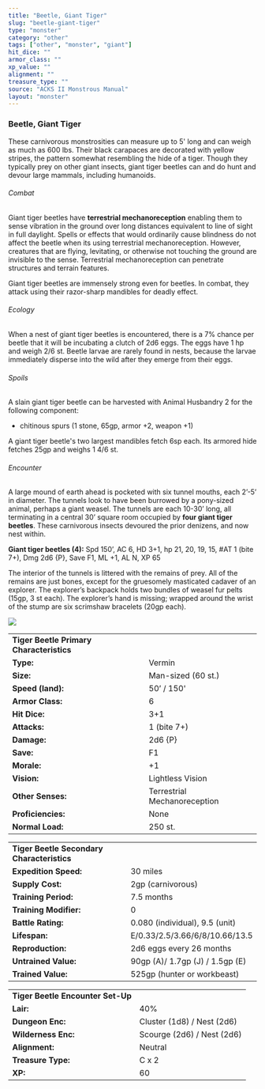 ```yaml
---
title: "Beetle, Giant Tiger"
slug: "beetle-giant-tiger"
type: "monster"
category: "other"
tags: ["other", "monster", "giant"]
hit_dice: ""
armor_class: ""
xp_value: ""
alignment: ""
treasure_type: ""
source: "ACKS II Monstrous Manual"
layout: "monster"
---
```


### Beetle, Giant Tiger

These carnivorous monstrosities can measure up to 5' long and can weigh as much as 600 lbs. Their
black carapaces are decorated with yellow stripes, the pattern somewhat resembling the hide of a
tiger. Though they typically prey on other giant insects, giant tiger beetles can and do hunt and
devour large mammals, including humanoids.

###### Combat

Giant tiger beetles have **terrestrial mechanoreception** enabling them to sense vibration in the
ground over long distances equivalent to line of sight in full daylight. Spells or effects that
would ordinarily cause blindness do not affect the beetle when its using terrestrial
mechanoreception. However, creatures that are flying, levitating, or otherwise not touching the
ground are invisible to the sense. Terrestrial mechanoreception can penetrate structures and terrain
features.

Giant tiger beetles are immensely strong even for beetles. In combat, they attack using their
razor-sharp mandibles for deadly effect.

###### Ecology

When a nest of giant tiger beetles is encountered, there is a 7% chance per beetle that it will be
incubating a clutch of 2d6 eggs. The eggs have 1 hp and weigh 2/6 st. Beetle larvae are rarely found
in nests, because the larvae immediately disperse into the wild after they emerge from their eggs.

###### Spoils

A slain giant tiger beetle can be harvested with Animal Husbandry 2 for the following component:

* chitinous spurs (1 stone, 65gp, armor +2, weapon +1)

A giant tiger beetle's two largest mandibles fetch 6sp each. Its armored hide fetches 25gp and
weighs 1 4/6 st.

###### Encounter

A large mound of earth ahead is pocketed with six tunnel mouths, each 2’-5’ in diameter. The
tunnels look to have been burrowed by a pony-sized animal, perhaps a giant weasel. The tunnels are
each 10-30’ long, all terminating in a central 30’ square room occupied by **four giant tiger
beetles**. These carnivorous insects devoured the prior denizens, and now nest within.

**Giant tiger beetles (4):** Spd 150’, AC 6, HD 3+1, hp 21, 20, 19, 15, #AT 1 (bite 7+), Dmg 2d6
{P}, Save F1, ML +1, AL N, XP 65

The interior of the tunnels is littered with the remains of prey. All of the remains are just
bones, except for the gruesomely masticated cadaver of an explorer. The explorer’s backpack holds
two bundles of weasel fur pelts (15gp, 3 st each). The explorer’s hand is missing; wrapped around
the wrist of the stump are six scrimshaw bracelets (20gp each).

![](data:image/png;base64...)

|  |  |
| --- | --- |
| **Tiger Beetle Primary Characteristics** | |
| **Type:** | Vermin |
| **Size:** | Man-sized (60 st.) |
| **Speed (land):** | 50’ / 150' |
| **Armor Class:** | 6 |
| **Hit Dice:** | 3+1 |
| **Attacks:** | 1 (bite 7+) |
| **Damage:** | 2d6 {P} |
| **Save:** | F1 |
| **Morale:** | +1 |
| **Vision:** | Lightless Vision |
| **Other Senses:** | Terrestrial Mechanoreception |
| **Proficiencies:** | None |
| **Normal Load:** | 250 st. |

|  |  |
| --- | --- |
| **Tiger Beetle Secondary Characteristics** | |
| **Expedition Speed:** | 30 miles |
| **Supply Cost:** | 2gp (carnivorous) |
| **Training Period:** | 7.5 months |
| **Training Modifier:** | 0 |
| **Battle Rating:** | 0.080 (individual), 9.5 (unit) |
| **Lifespan:** | E/0.33/2.5/3.66/6/8/10.66/13.5 |
| **Reproduction:** | 2d6 eggs every 26 months |
| **Untrained Value:** | 90gp (A)/ 1.7gp (J) / 1.5gp (E) |
| **Trained Value:** | 525gp (hunter or workbeast) |

|  |  |
| --- | --- |
| **Tiger Beetle Encounter Set-Up** | |
| **Lair:** | 40% |
| **Dungeon Enc:** | Cluster (1d8) / Nest (2d6) |
| **Wilderness Enc:** | Scourge (2d6) / Nest (2d6) |
| **Alignment:** | Neutral |
| **Treasure Type:** | C x 2 |
| **XP:** | 60 |
